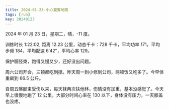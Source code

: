 ```yaml
---
title: 2024-01-23-小心翼翼地跑
tags: [run]
key: 20240123
---
```


2024 年 01 月 23 日，星期二，晴，-11 度。

训练时长 1:22:02, 距离 12.23 公里，动态千卡：728 千卡，平均功率 171，平均步频 184，平均配速 6&prime;42&prime;&prime;，平均心率 129。

保护髂胫束，跑得又慢又少，还好没出问题。

<!--more-->

周六公司开会，三顿都吃到撑。昨天周一到小修到公司，两顿饭又吃多了。今早体重飙到 66.5 公斤。

自周五髂胫束受伤以来，每天抹两次扶他林，伤情没有加重，基本没感觉了。今天早上很慢地跑了 12 公里，大部分时间心率在 130 以下，身体没有压力，一天膝盖也没疼。

<div class="strava-embed-placeholder" data-embed-type="activity" data-embed-id="10610044497" data-style="standard"></div><script src="https://strava-embeds.com/embed.js"></script>
